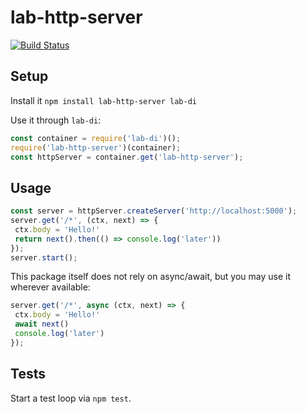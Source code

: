 # lab-http-server

[![Build Status](https://travis-ci.org/lab-coop/lab-http-server.svg?branch=master)](https://travis-ci.org/lab-coop/lab-http-server)

## Setup

Install it `npm install lab-http-server lab-di`

Use it through `lab-di`:

```javascript
const container = require('lab-di')();
require('lab-http-server')(container);
const httpServer = container.get('lab-http-server');
```

## Usage

```javascript
const server = httpServer.createServer('http://localhost:5000');
server.get('/*', (ctx, next) => {
 ctx.body = 'Hello!'
 return next().then(() => console.log('later'))
});
server.start();
```

This package itself does not rely on async/await, but you may use it wherever available: 

```javascript
server.get('/*', async (ctx, next) => {
 ctx.body = 'Hello!'
 await next()
 console.log('later')
});
```

## Tests
Start a test loop via `npm test`.